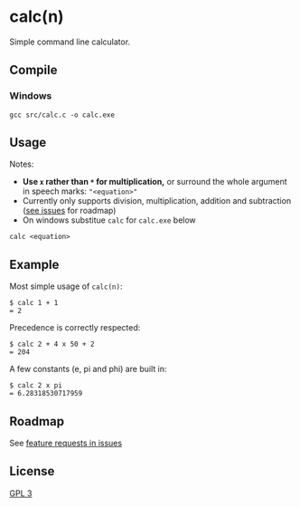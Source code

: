 # calc(n)

Simple command line calculator.

## Compile
### Windows
```
gcc src/calc.c -o calc.exe
```

## Usage
Notes:
* **Use `x` rather than `*` for multiplication,** or surround the whole argument in speech marks: `"<equation>"`
* Currently only supports division, multiplication, addition and subtraction ([see issues](https://github.com/thomseddon/calc/issues) for roadmap)
* On windows substitue `calc` for `calc.exe` below

```
calc <equation>
```

## Example
Most simple usage of `calc(n)`:
```
$ calc 1 + 1
= 2
```

Precedence is correctly respected:
```
$ calc 2 + 4 x 50 + 2
= 204
```

A few constants (e, pi and phi) are built in:
```
$ calc 2 x pi
= 6.28318530717959
```

## Roadmap
See [feature requests in issues](https://github.com/thomseddon/calc/issues)

## License
[GPL 3](https://github.com/thomseddon/calc/blob/master/LICENSE)
